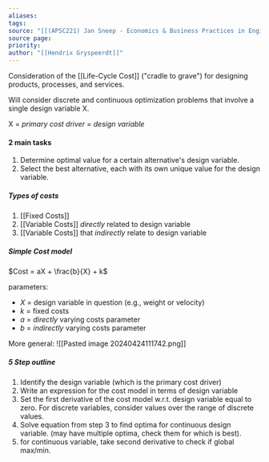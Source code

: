 ```yaml
---
aliases: 
tags: 
source: "[[(APSC221) Jan Sneep - Economics & Business Practices in Engineering.pdf#page=34&selection=160,0,160,31|(APSC221) Jan Sneep - Economics & Business Practices in Engineering, page 34]]"
source page: 
priority: 
author: "[[Hendrix Gryspeerdt]]"
---
```

Consideration of the [[Life-Cycle Cost]] ("cradle to grave") for designing products, processes, and services.

Will consider discrete and continuous optimization problems that involve a single design variable X.

X = *primary cost driver* = *design variable*

#### 2 main tasks
1. Determine optimal value for a certain alternative's design variable.
2. Select the best alternative, each with  its own unique value for the design variable.

##### Types of costs
1. [[Fixed Costs]]
2. [[Variable Costs]] *directly* related to design variable
3. [[Variable Costs]] that *indirectly* relate to design variable

##### Simple Cost model
$Cost = aX + \frac{b}{X} + k$

parameters:
- $X$ = design variable in question (e.g., weight or velocity)
- $k$ = fixed costs
- $a$ = *directly* varying costs parameter
- $b$ = *indirectly* varying costs parameter

More general: ![[Pasted image 20240424111742.png]]

##### 5 Step outline
1. Identify the design variable (which is the primary cost driver)
2. Write an expression for the cost model in terms of design variable
3. Set the first derivative of the cost model w.r.t. design variable equal to zero. For discrete variables, consider values over the range of discrete values.
4. Solve equation from step 3 to find optima for continuous design variable. (may have multiple optima, check them for which is best).
5. for continuous variable, take second derivative to check if global max/min.